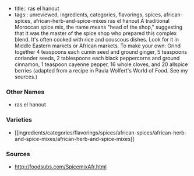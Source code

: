- title:: ras el hanout
- tags:: unreviewed, ingredients, categories, flavorings, spices, african-spices, african-herb-and-spice-mixes
ras el hanout A traditional Moroccan spice mix, the name means "head of the shop," suggesting that it was the master of the spice shop who prepared this complex blend. It's often cooked with rice and couscous dishes. Look for it in Middle Eastern markets or African markets. To make your own: Grind together 4 teaspoons each cumin seed and ground ginger, 5 teaspoons coriander seeds, 2 tablespoons each black peppercorns and ground cinnamon, 1 teaspoon cayenne pepper, 16 whole cloves, and 20 allspice berries (adapted from a recipe in Paula Wolfert's World of Food. See my sources.)

### Other Names

* ras el hanout

### Varieties

* [[ingredients/categories/flavorings/spices/african-spices/african-herb-and-spice-mixes/african-herb-and-spice-mixes]]

### Sources
* http://foodsubs.com/SpicemixAfr.html
